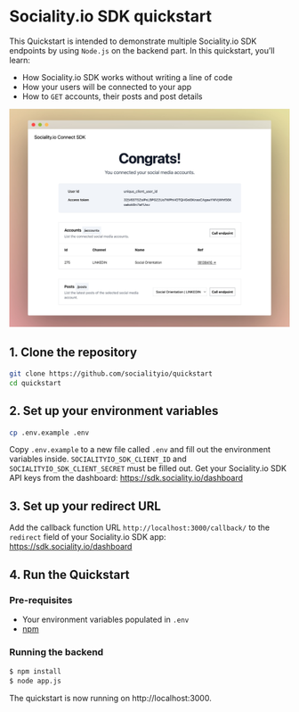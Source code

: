 # Sociality.io SDK quickstart
This Quickstart is intended to demonstrate multiple Sociality.io SDK endpoints by using `Node.js` on the backend part. In this quickstart, you’ll learn:

- How Sociality.io SDK works without writing a line of code
- How your users will be connected to your app
- How to `GET` accounts, their posts and post details

![Sociality.io SDK quickstart app](/assets/quickstart.jpg)

## 1. Clone the repository
```bash
git clone https://github.com/socialityio/quickstart
cd quickstart
```

## 2. Set up your environment variables

```bash
cp .env.example .env
```

Copy `.env.example` to a new file called `.env` and fill out the environment variables inside. 
`SOCIALITYIO_SDK_CLIENT_ID` and `SOCIALITYIO_SDK_CLIENT_SECRET` must be filled out. 
Get your Sociality.io SDK API keys from the dashboard: https://sdk.sociality.io/dashboard

## 3. Set up your redirect URL
Add the callback function URL `http://localhost:3000/callback/` to the `redirect` field of your Sociality.io SDK app: https://sdk.sociality.io/dashboard

## 4. Run the Quickstart

### Pre-requisites

- Your environment variables populated in `.env`
- [npm](https://www.npmjs.com/get-npm)

### Running the backend

```bash
$ npm install
$ node app.js
```

The quickstart is now running on http://localhost:3000.

